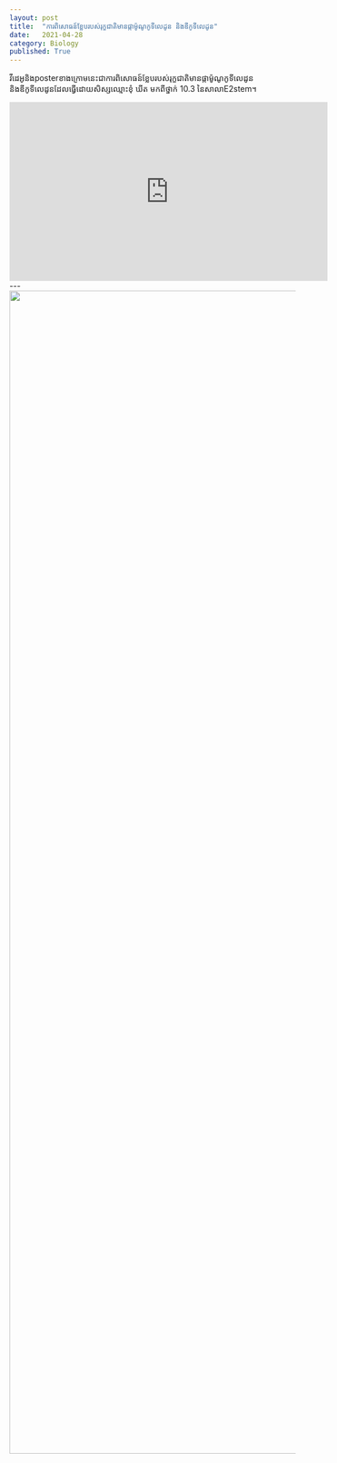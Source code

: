 ```yaml
---
layout: post
title:  "ការពិសោធន៍ខ្លែបរបស់រុក្ខជាតិមានផ្កាម៉ូណូកូទីលេដូន និងឌីកូទីលេដូន"
date:   2021-04-28
category: Biology
published: True
---
```

វីដេអូនិងposterខាងក្រោមនេះជាការពិសោធន៍ខ្លែបរបស់រុក្ខជាតិមានផ្កាម៉ូណូកូទីលេដូន និងឌីកូទីលេដូនដែលធ្វើដោយសិស្សឈ្មោះខុំ​ ឃីត មកពីថ្នាក់ 10.3​ នៃសាលាE2stem។

<iframe width="560" height="315" src="https://www.youtube.com/embed/lGXZZZTBnvY" title="YouTube video player" frameborder="0" allow="accelerometer; autoplay; clipboard-write; encrypted-media; gyroscope; picture-in-picture" allowfullscreen></iframe>
---
<a href="https://ibb.co/vjtC0Ld"><img src="https://i.ibb.co/HHJL5GP/photo-2021-07-31-15-47-44.jpg" style="width: 2000px; height: 2048px;">
